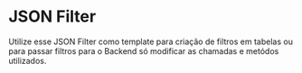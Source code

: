 # JSON Filter
Utilize esse JSON Filter como template para criação de filtros em tabelas ou para passar filtros para o Backend só modificar as chamadas e metódos utilizados.
